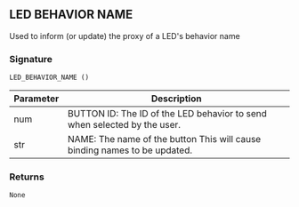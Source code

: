 ## LED BEHAVIOR NAME

Used to inform (or update) the proxy of a LED's behavior name


### Signature

`LED_BEHAVIOR_NAME ()`


| Parameter | Description |
| --- | --- |
| num | BUTTON ID: The ID of the LED behavior to send when selected by the user. |
| str | NAME: The name of the button This will cause binding names to be updated. |


### Returns

`None`
